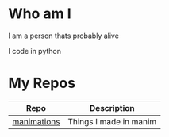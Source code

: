 # Who am I
I am a person thats probably alive

I code in python

# My Repos
| Repo     | Description |
| ---      | ---         |
| [manimations](https://github.com/nozitation/manimations) | Things I made in manim| 
